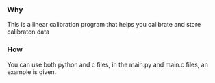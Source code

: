 ### Why
This is a linear calibration program that helps you calibrate and store calibraton data

### How
You can use both python and c files, in the main.py and main.c files, an example is given.


